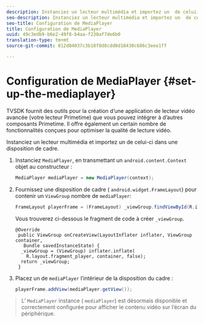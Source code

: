 ```yaml
---
description: Instanciez un lecteur multimédia et importez un  de celui-ci dans une disposition de cadre.
seo-description: Instanciez un lecteur multimédia et importez un  de celui-ci dans une disposition de cadre.
seo-title: Configuration de MediaPlayer
title: Configuration de MediaPlayer
uuid: 49c3edb9-b6e2-49f8-b4aa-f230af7de6b0
translation-type: tm+mt
source-git-commit: 812d04037c3b18f8d8cdd0d18430c686c3eee1ff

---
```



# Configuration de MediaPlayer {#set-up-the-mediaplayer}

TVSDK fournit des outils pour la création d’une application de lecteur vidéo avancée (votre lecteur Primetime) que vous pouvez intégrer à d’autres composants Primetime. Il offre également un certain nombre de fonctionnalités conçues pour optimiser la qualité de lecture vidéo.

Instanciez un lecteur multimédia et importez un  de celui-ci dans une disposition de cadre.

1. Instanciez `MediaPlayer`, en transmettant un `android.content.Context` objet au constructeur :

   ```java
   MediaPlayer mediaPlayer = new MediaPlayer(context);
   ```

1. Fournissez une disposition de cadre ( `android.widget.FrameLayout`) pour contenir un `ViewGroup` nombre de `mediaPlayer`:

   ```java
   FrameLayout playerFrame = (FrameLayout) _viewGroup.findViewById(R.id.playerFrame);
   ```

   Vous trouverez ci-dessous le fragment de code à créer `_viewGroup`.

   ```
   @Override 
    public ViewGroup onCreateView(LayoutInflater inflater, ViewGroup container, 
      Bundle savedInstanceState) { 
     _viewGroup = (ViewGroup) inflater.inflate( 
       R.layout.fragment_player, container, false); 
     return _viewGroup; 
    }
   ```

1. Placez un  de `mediaPlayer` l’intérieur de la disposition du cadre :

   ```java
   playerFrame.addView(mediaPlayer.getView());
   ```

>L’ `MediaPlayer` instance ( `mediaPlayer`) est désormais disponible et correctement configurée pour afficher le contenu vidéo sur l’écran du périphérique.